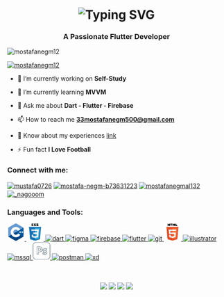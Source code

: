 <h1 align="center">
 <img src="https://readme-typing-svg.herokuapp.com?font=Fira+Code&pause=1000&color=0000FF&center=true&vCenter=true&width=435&lines=Hello%2C+I'm+Mostafa+Negm;You+Can+Call+Me+Nagoom" alt="Typing SVG" />
</h1>

<h3 align="center">A Passionate Flutter Developer</h3>

<p align="left"> <img src="https://komarev.com/ghpvc/?username=mostafanegm12&label=Profile%20views&color=0e75b6&style=flat" alt="mostafanegm12" /> </p>

<p align="left"> <a href="https://github.com/ryo-ma/github-profile-trophy"><img src="https://github-profile-trophy.vercel.app/?username=mostafanegm12" alt="mostafanegm12" /></a> </p>

- 🔭 I’m currently working on **Self-Study**

- 🌱 I’m currently learning **MVVM**

- 💬 Ask me about **Dart - Flutter - Firebase**

- 📫 How to reach me **33mostafanegm500@gmail.com**

- 📄 Know about my experiences [link](link)

- ⚡ Fun fact **I Love Football**

<h3 align="left">Connect with me:</h3>
<p align="left">
<a href="https://twitter.com/mustafa0726" target="blank"><img align="center" src="https://raw.githubusercontent.com/rahuldkjain/github-profile-readme-generator/master/src/images/icons/Social/twitter.svg" alt="mustafa0726" height="30" width="40" /></a>
<a href="https://linkedin.com/in/mostafa-negm-b73631223" target="blank"><img align="center" src="https://raw.githubusercontent.com/rahuldkjain/github-profile-readme-generator/master/src/images/icons/Social/linked-in-alt.svg" alt="mostafa-negm-b73631223" height="30" width="40" /></a>
<a href="https://fb.com/mostafanegmal132" target="blank"><img align="center" src="https://raw.githubusercontent.com/rahuldkjain/github-profile-readme-generator/master/src/images/icons/Social/facebook.svg" alt="mostafanegmal132" height="30" width="40" /></a>
<a href="https://instagram.com/_nagooom" target="blank"><img align="center" src="https://raw.githubusercontent.com/rahuldkjain/github-profile-readme-generator/master/src/images/icons/Social/instagram.svg" alt="_nagooom" height="30" width="40" /></a>
</p>

<h3 align="left">Languages and Tools:</h3>
<p align="left"> <a href="https://www.w3schools.com/cpp/" target="_blank" rel="noreferrer"> <img src="https://raw.githubusercontent.com/devicons/devicon/master/icons/cplusplus/cplusplus-original.svg" alt="cplusplus" width="40" height="40"/> </a> <a href="https://www.w3schools.com/css/" target="_blank" rel="noreferrer"> <img src="https://raw.githubusercontent.com/devicons/devicon/master/icons/css3/css3-original-wordmark.svg" alt="css3" width="40" height="40"/> </a> <a href="https://dart.dev" target="_blank" rel="noreferrer"> <img src="https://www.vectorlogo.zone/logos/dartlang/dartlang-icon.svg" alt="dart" width="40" height="40"/> </a> <a href="https://www.figma.com/" target="_blank" rel="noreferrer"> <img src="https://www.vectorlogo.zone/logos/figma/figma-icon.svg" alt="figma" width="40" height="40"/> </a> <a href="https://firebase.google.com/" target="_blank" rel="noreferrer"> <img src="https://www.vectorlogo.zone/logos/firebase/firebase-icon.svg" alt="firebase" width="40" height="40"/> </a> <a href="https://flutter.dev" target="_blank" rel="noreferrer"> <img src="https://www.vectorlogo.zone/logos/flutterio/flutterio-icon.svg" alt="flutter" width="40" height="40"/> </a> <a href="https://git-scm.com/" target="_blank" rel="noreferrer"> <img src="https://www.vectorlogo.zone/logos/git-scm/git-scm-icon.svg" alt="git" width="40" height="40"/> </a> <a href="https://www.w3.org/html/" target="_blank" rel="noreferrer"> <img src="https://raw.githubusercontent.com/devicons/devicon/master/icons/html5/html5-original-wordmark.svg" alt="html5" width="40" height="40"/> </a> <a href="https://www.adobe.com/in/products/illustrator.html" target="_blank" rel="noreferrer"> <img src="https://www.vectorlogo.zone/logos/adobe_illustrator/adobe_illustrator-icon.svg" alt="illustrator" width="40" height="40"/> </a> <a href="https://www.microsoft.com/en-us/sql-server" target="_blank" rel="noreferrer"> <img src="https://www.svgrepo.com/show/303229/microsoft-sql-server-logo.svg" alt="mssql" width="40" height="40"/> </a> <a href="https://www.photoshop.com/en" target="_blank" rel="noreferrer"> <img src="https://raw.githubusercontent.com/devicons/devicon/master/icons/photoshop/photoshop-line.svg" alt="photoshop" width="40" height="40"/> </a> <a href="https://postman.com" target="_blank" rel="noreferrer"> <img src="https://www.vectorlogo.zone/logos/getpostman/getpostman-icon.svg" alt="postman" width="40" height="40"/> </a> <a href="https://www.adobe.com/products/xd.html" target="_blank" rel="noreferrer"> <img src="https://cdn.worldvectorlogo.com/logos/adobe-xd.svg" alt="xd" width="40" height="40"/> </a> </p>


<div align="center" style="margin-top: 50px">
  <img src="http://github-profile-summary-cards.vercel.app/api/cards/repos-per-language?username=MostafaNegm12&theme=aura_dark" />
  <img src="http://github-profile-summary-cards.vercel.app/api/cards/most-commit-language?username=MostafaNegm12&theme=aura_dark" />
  <img src="http://github-profile-summary-cards.vercel.app/api/cards/stats?username=MostafaNegm12&theme=aura_dark" />
  <img src="http://github-profile-summary-cards.vercel.app/api/cards/productive-time?username=MostafaNegm12&theme=aura_dark&utcOffset=5.3" />

</div>
